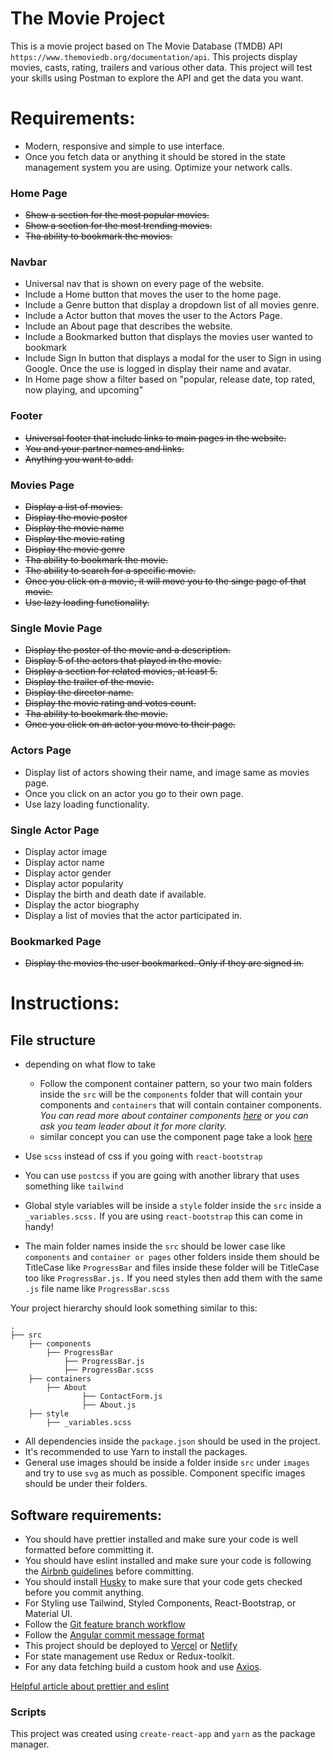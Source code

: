 # The Movie Project

This is a movie project based on The Movie Database (TMDB) API `https://www.themoviedb.org/documentation/api`. 
This projects display movies, casts, rating, trailers and various other data.
This project will test your skills using Postman to explore the API and get the data you want.

# Requirements: 

- Modern, responsive and simple to use interface.
- Once you fetch data or anything it should be stored in the state management system you are using. Optimize your network calls.

### Home Page
- ~~Show a section for the most popular movies.~~
- ~~Show a section for the most trending movies.~~
- ~~Tha ability to bookmark the movies.~~
### Navbar 
- Universal nav that is shown on every page of the website.
- Include a Home button that moves the user to the home page.
- Include a Genre button that display a dropdown list of all movies genre.
- Include a Actor button that moves the user to the Actors Page.
- Include an About page that describes the website.
- Include a Bookmarked button that displays the movies user wanted to bookmark
- Include Sign In button that displays a modal for the user to Sign in using Google. Once the use is logged in display their name and avatar.
- In Home page show a filter based on "popular, release date, top rated, now playing, and upcoming"

### Footer

- ~~Universal footer that include links to main pages in the website.~~
- ~~You and your partner names and links.~~
- ~~Anything you want to add.~~

### Movies Page
- ~~Display a list of movies.~~
- ~~Display the movie poster~~
- ~~Display the movie name~~
- ~~Display the movie rating~~
- ~~Display the movie genre~~
- ~~Tha ability to bookmark the movie.~~
- ~~The ability to search for a specific movie.~~
- ~~Once you click on a movie, it will move you to the singe page of that movie.~~
- ~~Use lazy loading functionality.~~

### Single Movie Page

- ~~Display the poster of the movie and a description.~~
- ~~Display 5 of the actors that played in the movie.~~
- ~~Display a section for related movies, at least 5.~~
- ~~Display the trailer of the movie.~~
- ~~Display the director name.~~
- ~~Display the movie rating and votes count.~~
- ~~Tha ability to bookmark the movie.~~
- ~~Once you click on an actor you move to their page.~~

### Actors Page
- Display list of actors showing their name, and image same as movies page.
- Once you click on an actor you go to their own page.
- Use lazy loading functionality. 

### Single Actor Page
- Display actor image
- Display actor name
- Display actor gender
- Display actor popularity
- Display the birth and death date if available.
- Display the actor biography
- Display a list of movies that the actor participated in.

### Bookmarked Page
- ~~Display the movies the user bookmarked. Only if they are signed in.~~

# Instructions: 

## File structure

- depending on what flow to take
    - Follow the component container pattern, so your two main folders inside the `src` will be the `components` folder that will contain your components and `containers` that will contain container components. *You can read more about container components [here](https://reactpatterns.com/#container-component) or you can ask you team leader about it for more clarity.*
    - similar concept you can use the component page 
    take a look [here](https://blog.bitsrc.io/structuring-a-react-project-a-definitive-guide-ac9a754df5eb)

- Use `scss` instead of css if you going with `react-bootstrap`
- You can use `postcss` if you are going with another library that uses something like `tailwind`
- Global style variables will be inside a `style` folder inside the `src` inside a `_variables.scss.` If you are using `react-bootstrap` this can come in handy!
- The main folder names inside the `src` should be lower case like `components` and `container or pages` other folders inside them should be TitleCase like `ProgressBar` and files inside these folder will be TitleCase too like `ProgressBar.js.` If you need styles then add them with the same `.js` file name like `ProgressBar.scss`

Your project hierarchy should look something similar to this:

```
.
├── src
	├── components
		├── ProgressBar
			├── ProgressBar.js
			├── ProgressBar.scss
	├── containers
		├── About
				├── ContactForm.js
				├── About.js
	├── style
		├── _variables.scss
```

- All dependencies inside the `package.json` should be used in the project.
- It's recommended to use Yarn to install the packages.
- General use images should be inside a folder inside `src` under `images` and try to use `svg` as much as possible. Component specific images should be under their folders.

## Software requirements:

- You should have prettier installed and make sure your code is well formatted before committing it.
- You should have eslint installed and make sure your code is following the [Airbnb guidelines](https://github.com/airbnb/javascript/tree/master/react) before committing.
- You should install [Husky](https://github.com/typicode/husky) to make sure that your code gets checked before you commit anything. 
- For Styling use Tailwind, Styled Components, React-Bootstrap, or Material UI.
- Follow the [Git feature branch workflow](https://www.atlassian.com/git/tutorials/comparing-workflows/feature-branch-workflow)
- Follow the [Angular commit message format](https://github.com/angular/angular/blob/master/CONTRIBUTING.md#-commit-message-format)
- This project should be deployed to [Vercel](https://vercel.com/) or [Netlify](https://www.netlify.com/)
- For state management use Redux or Redux-toolkit. 
- For any data fetching build a custom hook and use [Axios](https://github.com/axios/axios).

[Helpful article about prettier and eslint](https://www.mkapica.com/react-eslint/)

### Scripts

This project was created using `create-react-app` and `yarn` as the package manager.
